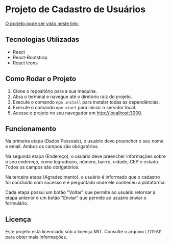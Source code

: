 




<body>
  <h1>Projeto de Cadastro de Usuários</h1>
<a href="https://main--vocal-kitten-5e69df.netlify.app/">O porjeto pode ser visto neste link:</a>
  
  <h2>Tecnologias Utilizadas</h2>
  <ul>
    <li>React</li>
    <li>React-Bootstrap</li>
    <li>React Icons</li>
  </ul>
  <h2>Como Rodar o Projeto</h2>
  <ol>
    <li>Clone o repositório para a sua máquina.</li>
    <li>Abra o terminal e navegue até o diretório raiz do projeto.</li>
    <li>Execute o comando <code>npm install</code> para instalar todas as dependências.</li>
    <li>Execute o comando <code>npm start</code> para iniciar o servidor local.</li>
    <li>Acesse o projeto no seu navegador em <a href="http://localhost:3000">http://localhost:3000</a>.</li>
  </ol>
  <h2>Funcionamento</h2>
  <p>Na primeira etapa (Dados Pessoais), o usuário deve preencher o seu nome e email. Ambos os campos são obrigatórios.</p>
  <p>Na segunda etapa (Endereço), o usuário deve preencher informações sobre o seu endereço, como logradouro, número, bairro, cidade, CEP e estado. Todos os campos são obrigatórios.</p>
  <p>Na terceira etapa (Agradecimento), o usuário é informado que o cadastro foi concluído com sucesso e é perguntado onde ele conheceu a plataforma.</p>
  <p>Cada etapa possui um botão "Voltar" que permite ao usuário retornar à etapa anterior e um botão "Enviar" que permite ao usuário enviar o formulário.</p>
  <h2>Licença</h2>
  <p>Este projeto está licenciado sob a licença MIT. Consulte o arquivo <code>LICENSE</code> para obter mais informações.</p>
</body>
</html>